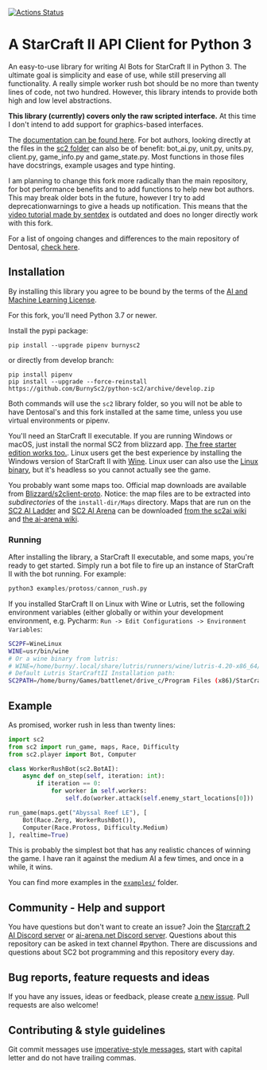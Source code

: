 [![Actions Status](https://github.com/BurnySc2/python-sc2/workflows/Tests/badge.svg)](https://github.com/BurnySc2/python-sc2/actions)

# A StarCraft II API Client for Python 3

An easy-to-use library for writing AI Bots for StarCraft II in Python 3. The ultimate goal is simplicity and ease of use, while still preserving all functionality. A really simple worker rush bot should be no more than twenty lines of code, not two hundred. However, this library intends to provide both high and low level abstractions.

**This library (currently) covers only the raw scripted interface.** At this time I don't intend to add support for graphics-based interfaces.

The [documentation can be found here](https://burnysc2.github.io/python-sc2/docs/index.html).
For bot authors, looking directly at the files in the [sc2 folder](/sc2) can also be of benefit: bot_ai.py, unit.py, units.py, client.py, game_info.py and game_state.py. Most functions in those files have docstrings, example usages and type hinting.

I am planning to change this fork more radically than the main repository, for bot performance benefits and to add functions to help new bot authors. This may break older bots in the future, however I try to add deprecationwarnings to give a heads up notification. This means that the [video tutorial made by sentdex](https://pythonprogramming.net/starcraft-ii-ai-python-sc2-tutorial/) is outdated and does no longer directly work with this fork.

For a list of ongoing changes and differences to the main repository of Dentosal, [check here](https://github.com/BurnySc2/python-sc2/issues/4).

## Installation

By installing this library you agree to be bound by the terms of the [AI and Machine Learning License](http://blzdistsc2-a.akamaihd.net/AI_AND_MACHINE_LEARNING_LICENSE.html).

For this fork, you'll need Python 3.7 or newer.

Install the pypi package:
```
pip install --upgrade pipenv burnysc2
```
or directly from develop branch:
```
pip install pipenv
pip install --upgrade --force-reinstall https://github.com/BurnySc2/python-sc2/archive/develop.zip
```
Both commands will use the `sc2` library folder, so you will not be able to have Dentosal's and this fork installed at the same time, unless you use virtual environments or pipenv.

You'll need an StarCraft II executable. If you are running Windows or macOS, just install the normal SC2 from blizzard app. [The free starter edition works too.](https://us.battle.net/account/sc2/starter-edition/). Linux users get the best experience by installing the Windows version of StarCraft II with [Wine](https://www.winehq.org). Linux user can also use the [Linux binary](https://github.com/Blizzard/s2client-proto#downloads), but it's headless so you cannot actually see the game.

You probably want some maps too. Official map downloads are available from [Blizzard/s2client-proto](https://github.com/Blizzard/s2client-proto#downloads). Notice: the map files are to be extracted into *subdirectories* of the `install-dir/Maps` directory.
Maps that are run on the [SC2 AI Ladder](http://sc2ai.net/) and [SC2 AI Arena](https://ai-arena.net/) can be downloaded [from the sc2ai wiki](http://wiki.sc2ai.net/Ladder_Maps) and [the ai-arena wiki](https://ai-arena.net/wiki/getting-started/#wiki-toc-maps).

### Running

After installing the library, a StarCraft II executable, and some maps, you're ready to get started. Simply run a bot file to fire up an instance of StarCraft II with the bot running. For example:

```python
python3 examples/protoss/cannon_rush.py
```

If you installed StarCraft II on Linux with Wine or Lutris, set the following environment variables (either globally or within your development environment, e.g. Pycharm: `Run -> Edit Configurations -> Environment Variables`:

```sh
SC2PF=WineLinux
WINE=usr/bin/wine
# Or a wine binary from lutris:
# WINE=/home/burny/.local/share/lutris/runners/wine/lutris-4.20-x86_64/bin/wine64
# Default Lutris StarCraftII Installation path:
SC2PATH=/home/burny/Games/battlenet/drive_c/Program Files (x86)/StarCraft II/
```

## Example

As promised, worker rush in less than twenty lines:

```python
import sc2
from sc2 import run_game, maps, Race, Difficulty
from sc2.player import Bot, Computer

class WorkerRushBot(sc2.BotAI):
    async def on_step(self, iteration: int):
        if iteration == 0:
            for worker in self.workers:
                self.do(worker.attack(self.enemy_start_locations[0]))

run_game(maps.get("Abyssal Reef LE"), [
    Bot(Race.Zerg, WorkerRushBot()),
    Computer(Race.Protoss, Difficulty.Medium)
], realtime=True)
```

This is probably the simplest bot that has any realistic chances of winning the game. I have ran it against the medium AI a few times, and once in a while, it wins.

You can find more examples in the [`examples/`](/examples) folder.

## Community - Help and support

You have questions but don't want to create an issue? Join the [Starcraft 2 AI Discord server](https://discordapp.com/invite/zXHU4wM) or [ai-arena.net Discord server](https://discord.gg/yDBzbtC). Questions about this repository can be asked in text channel #python. There are discussions and questions about SC2 bot programming and this repository every day.

## Bug reports, feature requests and ideas

If you have any issues, ideas or feedback, please create [a new issue](https://github.com/BurnySc2/python-sc2/issues/new). Pull requests are also welcome!


## Contributing & style guidelines

Git commit messages use [imperative-style messages](https://stackoverflow.com/a/3580764/2867076), start with capital letter and do not have trailing commas.
